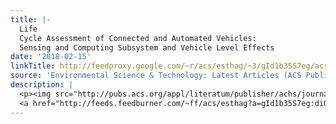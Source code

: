 ```yaml
---
title: |-
  Life
  Cycle Assessment of Connected and Automated Vehicles:
  Sensing and Computing Subsystem and Vehicle Level Effects
date: '2018-02-15'
linkTitle: http://feedproxy.google.com/~r/acs/esthag/~3/gId1b35S7eg/acs.est.7b04576
source: 'Environmental Science & Technology: Latest Articles (ACS Publications)'
description: |
  <p><img src="http://pubs.acs.org/appl/literatum/publisher/achs/journals/content/esthag/0/esthag.ahead-of-print/acs.est.7b04576/20180214/images/medium/es-2017-045769_0006.gif" alt="TOC Graphic"/></p><div><cite>Environmental Science & Technology</cite></div><div>DOI: 10.1021/acs.est.7b04576</div><div class="feedflare">
  <a href="http://feeds.feedburner.com/~ff/acs/esthag?a=gId1b35S7eg:diQwGoqN9G8:yIl2AUoC8zA"><img src="http://feeds.feedburner.com/~ff/acs/esthag?d=yIl2AUoC8zA" border="0"></img></a>
---
```

